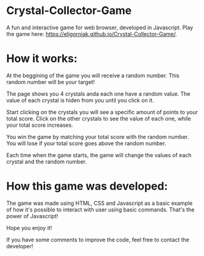 # Crystal-Collector-Game
A fun and interactive game for web browser, developed in Javascript.
Play the game here: https://eligorniak.github.io/Crystal-Collector-Game/.

# How it works:
At the beggining of the game you will receive a random number. This random number will be your target!

The page shows you 4 crystals anda each one have a random value. The value of each crystal is hiden from you until you click on it.

Start clicking on the crystals you will see a specific amount of points to your total score. Click on the other crystals to see the value of each one, while your total score increases.

You win the game by matching your total score with the random number. You will lose if your total score goes above the random number.

Each time when the game starts, the game will change the values of each crystal and the random number. 

# How this game was developed:
The game was made using HTML, CSS and Javascript as a basic example of how it's possible to interact with user using basic commands. That's the power of Javascript!

Hope you enjoy it!

If you have some comments to improve the code, feel free to contact the developer!
